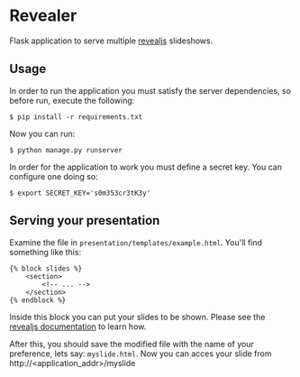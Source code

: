 # Revealer
Flask application to serve multiple [revealjs](https://github.com/hakimel/reveal.js/releases) slideshows.

## Usage
In order to run the application you must satisfy the server dependencies, so before run, execute the following:

```terminal
$ pip install -r requirements.txt
```

Now you can run:
```terminal
$ python manage.py runserver
```
In order for the application to work you must define a secret key. You can configure one doing so:
```terminal
$ export SECRET_KEY='s0m353cr3tK3y'
```

## Serving your presentation
Examine the file in `presentation/templates/example.html`. You'll find something like this:

```html+jinja
{% block slides %}
    <section>
        <!-- ... -->
    </section>
{% endblock %}
```
Inside this block you can put your slides to be shown. Please see the [revealjs documentation](https://github.com/hakimel/reveal.js/README.md) to learn how.

After this, you should save the modified file with the name of your preference, lets say: `myslide.html`. Now you can acces your slide from http://&lt;application_addr&gt;/myslide
